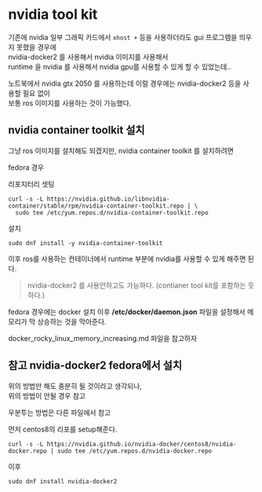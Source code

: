 # nvidia tool kit
기존에 nvidia 일부 그래픽 카드에서 `xhost +` 등을 사용하더라도 gui 프로그램을 띄우지 못했을 경우에   
nvidia-docker2 를 사용해서 nvidia 이미지를 사용해서   
runtime 을 nvidia 를 사용해서 nvidia gpu를 사용할 수 있게 할 수 있었는데..

노트북에서 nvidia gtx 2050 를 사용하는데 이럴 경우에는 nvidia-docker2 등을 사용할 필요 없이  
보통 ros 이미지를 사용하는 것이 가능했다.   


## nvidia container toolkit 설치
그냥 ros 이미지를 설치해도 되겠지만, nvidia container toolkit 를 설치하려면   

fedora 경우   

리포지터리 셋팅
```
curl -s -L https://nvidia.github.io/libnvidia-container/stable/rpm/nvidia-container-toolkit.repo | \
  sudo tee /etc/yum.repos.d/nvidia-container-toolkit.repo
```

설치
```
sudo dnf install -y nvidia-container-toolkit
```

이후 ros를 사용하는 컨테이너에서 runtime 부분에 nvidia를 사용할 수 있게 해주면 된다.   

> nvidia-docker2 를 사용안하고도 가능하다. (contianer tool kit를 포함하는 듯 하다.)  


fedora 경우에는 docker 설치 이후 **/etc/docker/daemon.json** 파일을 설정해서 메모리가 막 상승하는 것을 막아준다.   

docker_rocky_linux_memory_increasing.md 파일을 참고하자


## 참고 nvidia-docker2 fedora에서 설치
위의 방법만 해도 충분히 될 것이라고 생각되나,   
위의 방법이 안될 경우 참고   

우분투는 방법은 다른 파일에서 참고 

먼저 centos8의 리포를 setup해준다. 
```
curl -s -L https://nvidia.github.io/nvidia-docker/centos8/nvidia-docker.repo | sudo tee /etc/yum.repos.d/nvidia-docker.repo
```

이후 
```
sudo dnf install nvidia-docker2
```


